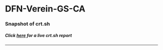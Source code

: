 # DFN-Verein-GS-CA
### Snapshot of crt.sh
##### Click [here](https://crt.sh/?q=AEE68174C0ABB97012655CB504C51D09EBEF26EC63956DB090D8905DF8987F34) for a live crt.sh report

---
